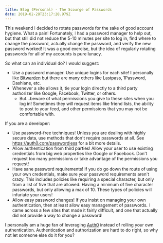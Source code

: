 ```yaml
---
title: Blog (Personal) - The Scourge of Passwords
date: 2019-02-28T23:17:28.979Z
---
```

This weekend I decided to rotate passwords for the sake of good account hygiene.  What a pain!  Fortunately, I had a password manager to help out, but that still did not reduce the 5-10 minutes per site to log in, find where to change the password, actually change the password, and verify the new password worked!  It was a good exercise, but the idea of regularly rotating passwords for all of my accounts is pure lunacy.  

So what can an individual do?  I would suggest:

* Use a password manager.  Use unique logins for each site!  I personally like [Bitwarden](https://bitwarden.com/) but there are many others like Lastpass, 1Password, Dashlane, etc.
* Whenever a site allows it, tie your login directly to a third party authorizer like Google, Facebook, Twitter, or others.  
  * But...beware of what permissions you give to these sites when you log in!  Sometimes they will request items like friend lists, the ability to post to your feed, and other permissions that you may not be comfortable with.

If you are a developer:

* Use password-free techniques!  Unless you are dealing with highly secure data, use methods that don't require passwords at all.  See <https://auth0.com/passwordless> for a bit more details.  
* Allow authentication from third parties!  Allow your user to use existing credentials from big web properties like Google or Facebook.  Don't request too many permissions or take advantage of the permissions you request!
* Have sane password requirements!  If you do go down the route of using your own credentials, make sure your password requirements aren't crazy.  This includes policies like requiring a special character, but only from a list of five that are allowed.  Having a minimum of five character passwords, but only allowing a max of 10.  These types of policies will infuriate your users!  
* Allow easy password changes!  If you insist on managing your own authentication, then at least allow easy management of passwords.  I came across a few sites that made it fairly difficult, and one that actually did not provide a way to change a password!

I personally am a huge fan of leveraging [Auth0](https://auth0.com/) instead of rolling your own authentication.  Authentication and authorization are hard to do right, so why not let someone else do it for you?
